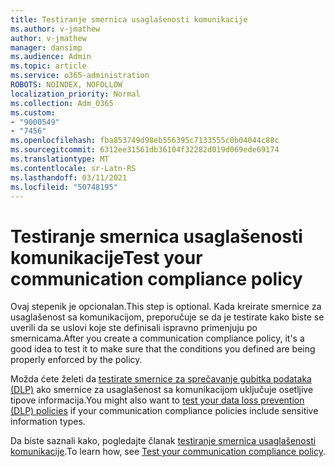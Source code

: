 ```yaml
---
title: Testiranje smernica usaglašenosti komunikacije
ms.author: v-jmathew
author: v-jmathew
manager: dansimp
ms.audience: Admin
ms.topic: article
ms.service: o365-administration
ROBOTS: NOINDEX, NOFOLLOW
localization_priority: Normal
ms.collection: Adm_O365
ms.custom:
- "9000549"
- "7456"
ms.openlocfilehash: fba853749d98eb556395c7133555c0b04044c88c
ms.sourcegitcommit: 6312ee31561db36104f32282d019d069ede69174
ms.translationtype: MT
ms.contentlocale: sr-Latn-RS
ms.lasthandoff: 03/11/2021
ms.locfileid: "50748195"
---
```

# <a name="test-your-communication-compliance-policy"></a><span data-ttu-id="bf0fb-102">Testiranje smernica usaglašenosti komunikacije</span><span class="sxs-lookup"><span data-stu-id="bf0fb-102">Test your communication compliance policy</span></span>

<span data-ttu-id="bf0fb-103">Ovaj stepenik je opcionalan.</span><span class="sxs-lookup"><span data-stu-id="bf0fb-103">This step is optional.</span></span> <span data-ttu-id="bf0fb-104">Kada kreirate smernice za usaglašenost sa komunikacijom, preporučuje se da je testirate kako biste se uverili da se uslovi koje ste definisali ispravno primenjuju po smernicama.</span><span class="sxs-lookup"><span data-stu-id="bf0fb-104">After you create a communication compliance policy, it's a good idea to test it to make sure that the conditions you defined are being properly enforced by the policy.</span></span>

<span data-ttu-id="bf0fb-105">Možda ćete želeti da [testirate smernice za sprečavanje gubitka podataka (DLP)](https://go.microsoft.com/fwlink/?linkid=2110890) ako smernice za usaglašenost sa komunikacijom uključuje osetljive tipove informacija.</span><span class="sxs-lookup"><span data-stu-id="bf0fb-105">You might also want to [test your data loss prevention (DLP) policies](https://go.microsoft.com/fwlink/?linkid=2110890) if your communication compliance policies include sensitive information types.</span></span>

<span data-ttu-id="bf0fb-106">Da biste saznali kako, pogledajte članak [testiranje smernica usaglašenosti komunikacije](https://go.microsoft.com/fwlink/?linkid=2111304).</span><span class="sxs-lookup"><span data-stu-id="bf0fb-106">To learn how, see [Test your communication compliance policy](https://go.microsoft.com/fwlink/?linkid=2111304).</span></span>
